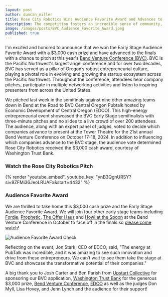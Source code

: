 ```yaml
---
layout: post
author: duncan_miller
title: Rose City Robotics Wins Audience Favorite Award and Advances to Finals at Bend Venture Conference
description: The competition fosters an incredible sense of community, where early-stage teams can network, share ideas, and gain valuable feedback
image: /images/posts/BVC_Audience_Favorite_Award.jpeg
published: true
---
```


I'm excited and honored to announce that we won the Early Stage Audience Favorite Award with a $3,000 cash prize and have advanced to the finals with a chance to pitch at this year's [Bend Venture Conference (BVC)](https://www.bendvc.com/). BVC is the Pacific Northwest's largest angel conference and for over two decades, BVC has served as a pillar of Oregon’s robust entrepreneurial culture, playing a pivotal role in evolving and growing the startup ecosystem across the Pacific Northwest. Throughout the conference, attendees hear company pitches, participate in multiple networking activities and listen to inspiring presenters from across the United States.

We pitched last week in the semifinals against nine other amazing teams down in Bend at the Road to BVC Central Oregon Pubtalk hosted by Economic Development of Central Oregon (EDCO). This high-energy entrepreneurial event showcased the BVC Early Stage semifinalists with three-minute pitches and no slides to a live crowd of over 200 attendees. The audience, along with an expert panel of judges, voted to decide which companies advance to present at the Tower Theatre for the 21st annual Bend Venture Conference on October 17-18, 2024. In addition to influencing which companies advance to the BVC stage, the audience vote determined Rose City Robotics received the $3,000 cash award, courtesy of Washington Trust Bank.

### Watch the Rose City Robotics Pitch

{% render "youtube_embed", youtube_key: "ynB3QgnURSY?si=9ZFMi36JeoLRUAFx&amp;start=4432" %}

### Audience Favorite Award

We are thrilled to take home this $3,000 cash prize and the Early Stage Audience Favorite Award. We will join four other early stage teams including [Fordje](https://www.fordje.com/), [Prophetic](https://www.propheticsoftware.ai/), [The Offer Haus](https://www.theofferhaus.com/) and [Howl at the Spoon](https://howlatthespoon.com/) at the Bend Venture Conference in October to face off in the finals so [please come watch](https://www.eventbrite.com/e/2024-bend-venture-conference-tickets-945142515707?aff=oddtdtcreator)!

![Audience Favorite Award Check](/images/posts/bvc_check_small.jpeg)

Reflecting on the event, Jon Stark, CEO of EDCO, said, "The energy at PubTalk was incredible, and it was amazing to see such innovation and drive from these entrepreneurs. We can’t wait to see them take the stage at BVC and showcase the transformative potential of their companies."

A big thank you to Josh Carter and Ben Parish from [Upstart Collective](https://www.upstartcollective.org/) for sponsoring our BVC application, [Washington Trust Bank](https://www.oregonventurefund.com/) for the generous $3,000 prize, [Bend Venture Conference](https://www.bendvc.com/), [EDCO](https://edcoinfo.com/) as well as the judges Don Myll, Lisa Hovey, and Jenn Lynch and the audience for their support!
